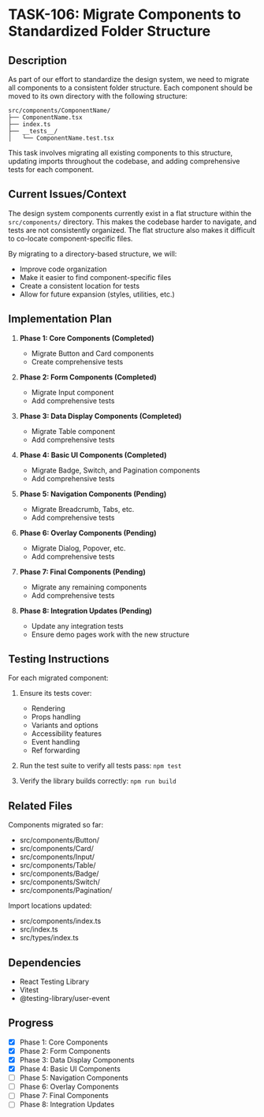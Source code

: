 # TASK-106: Migrate Components to Standardized Folder Structure

## Description

As part of our effort to standardize the design system, we need to migrate all components to a consistent folder structure. Each component should be moved to its own directory with the following structure:

```
src/components/ComponentName/
├── ComponentName.tsx
├── index.ts
├── __tests__/
│   └── ComponentName.test.tsx
```

This task involves migrating all existing components to this structure, updating imports throughout the codebase, and adding comprehensive tests for each component.

## Current Issues/Context

The design system components currently exist in a flat structure within the `src/components/` directory. This makes the codebase harder to navigate, and tests are not consistently organized. The flat structure also makes it difficult to co-locate component-specific files.

By migrating to a directory-based structure, we will:
- Improve code organization
- Make it easier to find component-specific files
- Create a consistent location for tests
- Allow for future expansion (styles, utilities, etc.)

## Implementation Plan

1. **Phase 1: Core Components (Completed)**
   - Migrate Button and Card components
   - Create comprehensive tests

2. **Phase 2: Form Components (Completed)**
   - Migrate Input component
   - Add comprehensive tests

3. **Phase 3: Data Display Components (Completed)**
   - Migrate Table component
   - Add comprehensive tests

4. **Phase 4: Basic UI Components (Completed)**
   - Migrate Badge, Switch, and Pagination components
   - Add comprehensive tests

5. **Phase 5: Navigation Components (Pending)**
   - Migrate Breadcrumb, Tabs, etc.
   - Add comprehensive tests

6. **Phase 6: Overlay Components (Pending)**
   - Migrate Dialog, Popover, etc.
   - Add comprehensive tests

7. **Phase 7: Final Components (Pending)**
   - Migrate any remaining components
   - Add comprehensive tests

8. **Phase 8: Integration Updates (Pending)**
   - Update any integration tests
   - Ensure demo pages work with the new structure

## Testing Instructions

For each migrated component:

1. Ensure its tests cover:
   - Rendering
   - Props handling
   - Variants and options
   - Accessibility features
   - Event handling
   - Ref forwarding

2. Run the test suite to verify all tests pass: `npm test`

3. Verify the library builds correctly: `npm run build`

## Related Files

Components migrated so far:
- src/components/Button/
- src/components/Card/
- src/components/Input/
- src/components/Table/
- src/components/Badge/
- src/components/Switch/
- src/components/Pagination/

Import locations updated:
- src/components/index.ts
- src/index.ts
- src/types/index.ts

## Dependencies

- React Testing Library
- Vitest
- @testing-library/user-event

## Progress

- [x] Phase 1: Core Components
- [x] Phase 2: Form Components
- [x] Phase 3: Data Display Components
- [x] Phase 4: Basic UI Components
- [ ] Phase 5: Navigation Components
- [ ] Phase 6: Overlay Components
- [ ] Phase 7: Final Components
- [ ] Phase 8: Integration Updates
